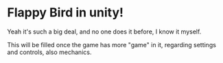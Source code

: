 # Flappy Bird in unity!
Yeah it's such a big deal, and no one does it before, I know it myself.

This will be filled once the game has more "game" in it, regarding settings and controls, also mechanics.